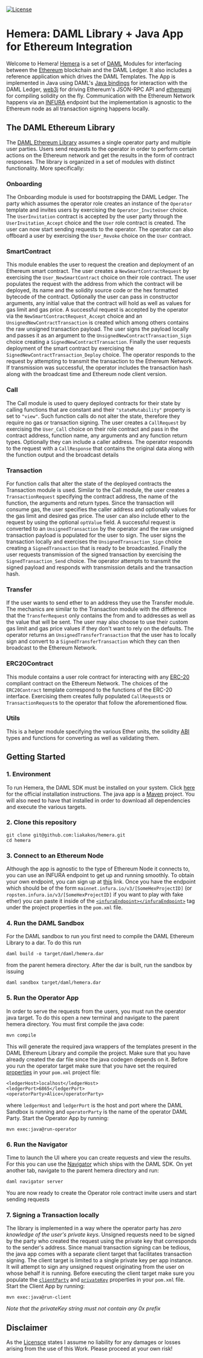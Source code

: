 [![License](https://img.shields.io/badge/License-Apache%202.0-blue.svg)](https://github.com/liakakos/hemera/blob/master/LICENSE)

# Hemera: DAML Library + Java App for Ethereum Integration

Welcome to Hemera! [Hemera](https://en.wikipedia.org/wiki/Hemera) is a set of [DAML](https://daml.com/) Modules for interfacing between the [Ethereum](https://www.ethereum.org/) blockchain and the DAML Ledger. It also includes a reference application which drives the DAML Templates. The App is implemented in Java using DAML's [Java bindings](https://docs.daml.com/app-dev/bindings-java/index.html) for interaction with the DAML Ledger, [web3j](https://web3j.io/) for driving Ethereum's JSON-RPC API and [ethereumj](https://github.com/ethereum/ethereumj) for compiling solidity on the fly. Communication with the Ethereum Network happens via an [INFURA](https://infura.io/) endpoint but the implementation is agnostic to the Ethereum node as all transaction signing happens locally.

## The DAML Ethereum Library

The [DAML Ethereum Library](https://github.com/liakakos/hemera/tree/master/src/daml/Ethereum) assumes a single operator party and multiple user parties. Users send requests to the operator in order to perform certain actions on the Ethereum network and get the results in the form of contract responses. The library is organized in a set of modules with distinct functionality. More specifically:

### Onboarding

The Onboarding module is used for bootstrapping the DAML Ledger. The party which assumes the operator role creates an instance of the `Operator` template and invites users by exercising the `Operator_InviteUser` choice. The `UserInvitation` contract is accepted by the user party through the `UserInvitation_Accept` choice and the `User` role contract is created. The user can now start sending requests to the operator. The operator can also offboard a user by exercising the `User_Revoke` choice on the `User` contract.

### SmartContract

This module enables the user to request the creation and deployment of an Ethereum smart contract. The user creates a `NewSmartContractRequest` by exercising the `User_NewSmartContract` choice on their role contract. The user populates the request with the address from which the contract will be deployed, its name and the solidity source code or the hex formatted bytecode of the contract. Optionally the user can pass in constructor arguments, any initial value that the contract will hold as well as values for gas limit and gas price.
A successful request is accepted by the operator via the `NewSmartContractRequest_Accept` choice and an `UnsignedNewContractTransaction` is created which among others contains the raw unsigned transaction payload.
The user signs the payload locally and passes it as an argument to the `UnsignedNewContractTransaction_Sign` choice creating a `SignedNewContractTransaction`.
Finally the user requests deployment of the smart contract by exercising the `SignedNewContractTransaction_Deploy` choice. The operator responds to the request by attempting to transmit the transaction to the Ethereum Network. If transmission was successful, the operator includes the transaction hash along with the broadcast time and Ethereum node client version.

### Call

The Call module is used to query deployed contracts for their state by calling functions that are constant and their `"stateMutability"` property is set to `"view"`. Such function calls do not alter the state, therefore they require no gas or transaction signing. The user creates a `CallRequest` by exercising the `User_Call` choice on their role contract and pass in the contract address, function name, any arguments and any function return types. Optionally they can include a caller address.
The operator responds to the request with a `CallResponse` that contains the original data along with the function output and the broadcast details

### Transaction

For function calls that alter the state of the deployed contracts the Transaction module is used. Similar to the Call module, the user creates a `TransactionRequest` specifying the contract address, the name of the function, the arguments and return types. Since the transaction will consume gas, the user specifies the caller address and optionally values for the gas limit and desired gas price. The user can also include ether to the request by using the optional `optValue` field.
A successful request is converted to an `UnsignedTransaction` by the operator and the raw unsigned transaction payload is populated for the user to sign. The user signs the transaction locally and exercises the `UnsignedTransaction_Sign` choice creating a `SignedTransaction` that is ready to be broadcasted. Finally the user requests transmission of the signed transaction by exercising the `SignedTransaction_Send` choice. The operator attempts to transmit the signed payload and responds with transmission details and the transaction hash.

### Transfer

If the user wants to send ether to an address they use the Transfer module. The mechanics are similar to the Transaction module with the difference that the `TransferRequest` only contains the from and to addresses as well as the value that will be sent. The user may also choose to use their custom gas limit and gas price values if they don't want to rely on the defaults.
The operator returns an `UnsignedTransferTransaction` that the user has to locally sign and convert to a `SignedTransferTransaction` which they can then broadcast to the Ethereum Network.

### ERC20Contract

This module contains a user role contract for interacting with any [ERC-20](https://theethereum.wiki/w/index.php/ERC20_Token_Standard) compliant contract on the Ethereum Network. The choices of the `ERC20Contract` template correspond to the functions of the ERC-20 interface. Exercising them creates fully populated `CallRequest`s or `TransactionRequest`s to the operator that follow the aforementioned flow.

### Utils

This is a helper module specifying the various Ether units, the solidity [ABI](https://solidity.readthedocs.io/en/v0.5.9/abi-spec.html) types and functions for converting as well as validating them.

## Getting Started

### 1. Environment

To run Hemera, the DAML SDK must be installed on your system. Click [here](https://docs.daml.com/getting-started/installation.html) for the official installation instructions.
The java app is a [Maven](https://maven.apache.org/) project. You will also need to have that installed in order to download all dependencies and execute the various targets.

### 2. Clone this repository

```
git clone git@github.com:liakakos/hemera.git
cd hemera
```

### 3. Connect to an Ethereum Node

Although the app is agnostic to the type of Ethereum Node it connects to, you can use an INFURA endpoint to get up and running smoothly. To obtain your own endpoint, you can sign up at [this](https://infura.io/register) link. Once you have the endpoint which should be of the form `mainnet.infura.io/v3/[SomeHexProjectID]` (or `ropsten.infura.io/v3/[SomeHexProjectID]` if you want to play with fake ether) you can paste it inside of the [`<infuraEndpoint></infuraEndpoint>`](https://github.com/liakakos/hemera/blob/master/pom.xml#L19) tag under the project properties in the `pom.xml` file.

### 4. Run the DAML Sandbox

For the DAML sandbox to run you first need to compile the DAML Ethereum Library to a dar. To do this run
```
daml build -o target/daml/hemera.dar
```
from the parent hemera directory. After the dar is built, run the sandbox by issuing
```
daml sandbox target/daml/hemera.dar
```

### 5. Run the Operator App

In order to serve the requests from the users, you must run the operator java target.
To do this open a new terminal and navigate to the parent hemera directory. You must first compile the java code:
```
mvn compile
```
This will generate the required java wrappers of the templates present in the DAML Ethereum Library and compile the project. Make sure that you have already created the dar file since the java codegen depends on it.
Before you run the operator target make sure that you have set the required [properties](https://github.com/liakakos/hemera/blob/master/pom.xml#L15-L17) in your `pom.xml` project file:
```
<ledgerHost>localhost</ledgerHost>
<ledgerPort>6865</ledgerPort>
<operatorParty>Alice</operatorParty>
```
where `ledgerHost` and `ledgerPort` is the host and port where the DAML Sandbox is running and `operatorParty` is the name of the operator DAML Party.
Start the Operator App by running:
```
mvn exec:java@run-operator
```

### 6. Run the Navigator

Time to launch the UI where you can create requests and view the results. For this you can use the [Navigator](https://docs.daml.com/tools/navigator/index.html) which ships with the DAML SDK. On yet another tab, navigate to the parent hemera directory and run:
```
daml navigator server
```
You are now ready to create the Operator role contract invite users and start sending requests

### 7. Signing a Transaction locally

The library is implemented in a way where the operator party has *zero knowledge of the user's private keys*. Unsigned requests need to be signed by the party who created the request using the private key that corresponds to the sender's address. Since manual transaction signing can be tedious, the java app comes with a separate client target that facilitates transaction signing. The client target is limited to a single private key per app instance. It will attempt to sign any unsigned request originating from the user on whose behalf it is running. Before executing the client target make sure you populate the [`clientParty`](https://github.com/liakakos/hemera/blob/master/pom.xml#L18) and [`privateKey`](https://github.com/liakakos/hemera/blob/master/pom.xml#L20) properties in your `pom.xml` file. Start the Client App by running:
```
mvn exec:java@run-client
```
_Note that the privateKey string must not contain any 0x prefix_

## Disclaimer

As the [Licensce](https://github.com/liakakos/hemera/blob/master/LICENSE#L153) states I assume no liability for any damages or losses arising from the use of this Work. Please proceed at your own risk!
